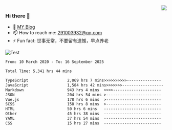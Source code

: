 <img align='right' src='https://github-readme-stats.vercel.app/api?username=niaogege&show_icons=true&theme=radical'/>

### Hi there 👋

- 🌱 [MY Blog](https://bythewayer.com/)
- 📫 How to reach me: 291003932@qq.com
- ⚡ Fun fact:  世事无常，不要留有遗憾，早点养老

![Test](https://github-readme-stats.vercel.app/api/top-langs/?username=niaogege&layout=compact)

<!--START_SECTION:waka-->

```txt
From: 10 March 2020 - To: 16 September 2025

Total Time: 5,341 hrs 44 mins

TypeScript                 2,069 hrs 7 mins>>>>>>>>>>---------------   38.74 %
JavaScript                 1,584 hrs 42 mins>>>>>>>------------------   29.67 %
Markdown                   943 hrs 4 mins  >>>>---------------------   17.65 %
JSON                       204 hrs 54 mins >------------------------   03.84 %
Vue.js                     178 hrs 6 mins  >------------------------   03.33 %
SCSS                       158 hrs 8 mins  >------------------------   02.96 %
HTML                       50 hrs 6 mins   -------------------------   00.94 %
Other                      45 hrs 38 mins  -------------------------   00.85 %
YAML                       37 hrs 54 mins  -------------------------   00.71 %
CSS                        15 hrs 27 mins  -------------------------   00.29 %
```

<!--END_SECTION:waka-->
